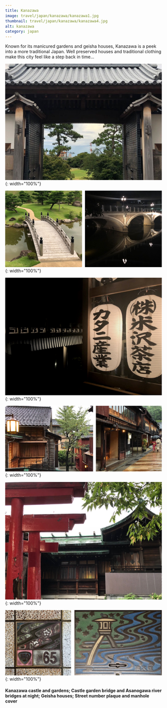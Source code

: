 ```yaml
---
title: Kanazawa
image: travel/japan/kanazawa/kanazawa1.jpg
thumbnail: travel/japan/kanazawa/kanazawa4.jpg
alt: kanazawa
category: japan
---
```


Known for its manicured gardens and geisha houses, Kanazawa is a peek into a more traditional Japan. Well preserved houses and traditional clothing make this city feel like a step back in time...

![kanazawa castle bridge](./assets/img/travel/japan/kanazawa/kanazawa2.jpg){: width="100%"}

![kanazawa bridges](./assets/img/travel/japan/kanazawa/kanazawa3.jpg){: width="100%"}

![kanazawa bridge](./assets/img/travel/japan/kanazawa/kanazawa4.jpg){: width="100%"}

![kanazawa houses](./assets/img/travel/japan/kanazawa/kanazawa5.jpg){: width="100%"}

![kanazawa house](./assets/img/travel/japan/kanazawa/kanazawa6.jpg){: width="100%"}

![kanazawa street tiles ](./assets/img/travel/japan/kanazawa/kanazawa7.jpg){: width="100%"}

#### Kanazawa castle and gardens; Castle garden bridge and Asanogawa river bridges at night; Geisha houses; Street number plaque and manhole cover

